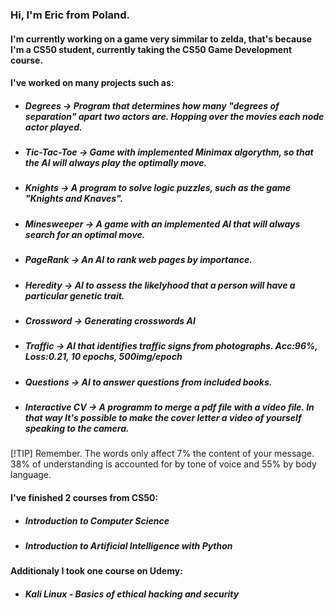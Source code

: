 <!--
**GrandEchoWhiskey/GrandEchoWhiskey** is a ✨ _special_ ✨ repository because its `README.md` (this file) appears on your GitHub profile.

Here are some ideas to get you started:

- 🔭 I’m currently working on ...
- 🌱 I’m currently learning ...
- 👯 I’m looking to collaborate on ...
- 🤔 I’m looking for help with ...
- 💬 Ask me about ...
- 📫 How to reach me: ...
- 😄 Pronouns: ...
- ⚡ Fun fact: ...
-->

### Hi, I'm Eric from Poland.
#### I'm currently working on a game very simmilar to zelda, that's because I'm a CS50 student, currently taking the CS50 Game Development course.
#### I've worked on many projects such as:
  - ##### Degrees         -> Program that determines how many "degrees of separation" apart two actors are. Hopping over the movies each node actor played.
  - ##### Tic-Tac-Toe     -> Game with implemented Minimax algorythm, so that the AI will always play the optimally move.
  - ##### Knights         -> A program to solve logic puzzles, such as the game "Knights and Knaves".
  - ##### Minesweeper     -> A game with an implemented AI that will always search for an optimal move.
  - ##### PageRank        -> An AI to rank web pages by importance.
  - ##### Heredity        -> AI to assess the likelyhood that a person will have a particular genetic trait.
  - ##### Crossword       -> Generating crosswords AI
  - ##### Traffic         -> AI that identifies traffic signs from photographs. Acc:96%, Loss:0.21, 10 epochs, 500img/epoch
  - ##### Questions       -> AI to answer questions from included books.
  - ##### Interactive CV  -> A programm to merge a pdf file with a video file. In that way It's possible to make the cover letter a video of yourself speaking to the camera. 
[!TIP] Remember. The words only affect 7% the content of your message. 38% of understanding is accounted for by tone of voice and 55% by body language.
#### I've finished 2 courses from CS50:
  - ##### Introduction to Computer Science
  - ##### Introduction to Artificial Intelligence with Python
#### Additionaly I took one course on Udemy:
  - ##### Kali Linux - Basics of ethical hacking and security
